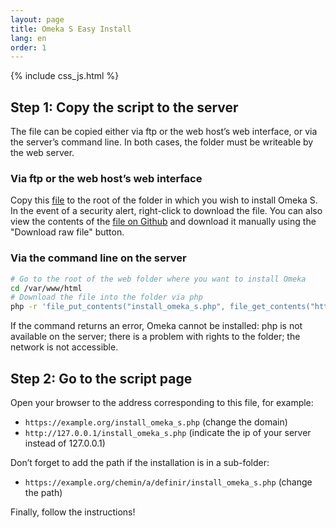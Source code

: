 ```yaml
---
layout: page
title: Omeka S Easy Install
lang: en
order: 1
---
```


{% include css_js.html %}

## Step 1: Copy the script to the server

The file can be copied either via ftp or the web host’s web interface, or via the server’s command line.
In both cases, the folder must be writeable by the web server.

### Via ftp or the web host’s web interface

Copy this <a href="https://raw.githubusercontent.com/Daniel-KM/UpgradeToOmekaS/refs/heads/master/_scripts/install_omeka_s.php" download="install_omeka_s.php" target="_self">file</a> to the root of the folder in which you wish to install Omeka S.
In the event of a security alert, right-click to download the file. You can also view the contents of the <a href="https://github.com/Daniel-KM/UpgradeToOmekaS/blob/master/_scripts/install_omeka_s.php" target="_blank" rel="noopener">file on Github</a> and download it manually using the "Download raw file" button.

### Via the command line on the server

```sh
# Go to the root of the web folder where you want to install Omeka
cd /var/www/html
# Download the file into the folder via php
php -r 'file_put_contents("install_omeka_s.php", file_get_contents("https://raw.githubusercontent.com/Daniel-KM/UpgradeToOmekaS/refs/heads/master/_scripts/install_omeka_s.php"));'
```
If the command returns an error, Omeka cannot be installed: php is not available on the server; there is a problem with rights to the folder; the network is not accessible.

## Step 2: Go to the script page

Open your browser to the address corresponding to this file, for example:
- `https://example.org/install_omeka_s.php` (change the domain)
- `http://127.0.0.1/install_omeka_s.php` (indicate the ip of your server instead of 127.0.0.1)

Don’t forget to add the path if the installation is in a sub-folder:
- `https://example.org/chemin/a/definir/install_omeka_s.php` (change the path)

Finally, follow the instructions!
